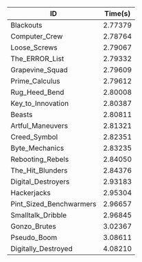 |ID|Time(s)|
|-|-|
|Blackouts|2.77379|
|Computer_Crew|2.78764|
|Loose_Screws|2.79067|
|The_ERROR_List|2.79332|
|Grapevine_Squad|2.79609|
|Prime_Calculus|2.79612|
|Rug_Heed_Bend|2.80008|
|Key_to_Innovation|2.80387|
|Beasts|2.80811|
|Artful_Maneuvers|2.81321|
|Creed_Symbol|2.82351|
|Byte_Mechanics|2.83235|
|Rebooting_Rebels|2.84050|
|The_Hit_Blunders|2.84376|
|Digital_Destroyers|2.93183|
|Hackerjacks|2.95304|
|Pint_Sized_Benchwarmers|2.96657|
|Smalltalk_Dribble|2.96845|
|Gonzo_Brutes|3.02367|
|Pseudo_Boom|3.08611|
|Digitally_Destroyed|4.08210|
